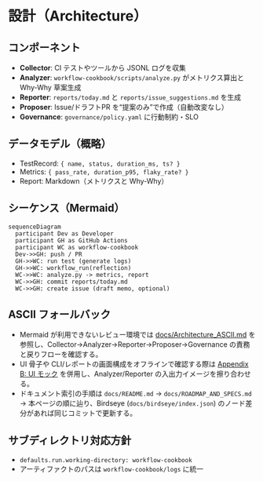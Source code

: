 # 設計（Architecture）

## コンポーネント
- **Collector**: CI テストやツールから JSONL ログを収集
- **Analyzer**: `workflow-cookbook/scripts/analyze.py` がメトリクス算出と Why-Why 草案生成
- **Reporter**: `reports/today.md` と `reports/issue_suggestions.md` を生成
- **Proposer**: Issue/ドラフトPR を“提案のみ”で作成（自動改変なし）
- **Governance**: `governance/policy.yaml` に行動制約・SLO

## データモデル（概略）
- TestRecord: `{ name, status, duration_ms, ts? }`
- Metrics: `{ pass_rate, duration_p95, flaky_rate? }`
- Report: Markdown（メトリクスと Why-Why）

## シーケンス（Mermaid）
```mermaid
sequenceDiagram
  participant Dev as Developer
  participant GH as GitHub Actions
  participant WC as workflow-cookbook
  Dev->>GH: push / PR
  GH->>WC: run test (generate logs)
  GH->>WC: workflow_run(reflection)
  WC->>WC: analyze.py -> metrics, report
  WC->>GH: commit reports/today.md
  WC->>GH: create issue (draft memo, optional)
```

## ASCII フォールバック
- Mermaid が利用できないレビュー環境では [docs/Architecture_ASCII.md](../../Architecture_ASCII.md) を参照し、Collector→Analyzer→Reporter→Proposer→Governance の責務と戻りフローを確認する。
- UI 骨子や CLI/レポートの画面構成をオフラインで確認する際は [Appendix B: UI モック](../../addenda/B_UI_Mock.md) を併用し、Analyzer/Reporter の入出力イメージを擦り合わせる。
- ドキュメント索引の手順は `docs/README.md` → `docs/ROADMAP_AND_SPECS.md` → 本ページの順に辿り、Birdseye (`docs/birdseye/index.json`) のノード差分があれば同じコミットで更新する。

## サブディレクトリ対応方針
- `defaults.run.working-directory: workflow-cookbook`
- アーティファクトのパスは `workflow-cookbook/logs` に統一
